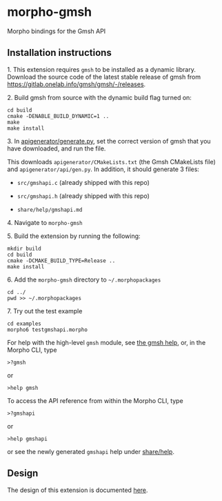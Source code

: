 # morpho-gmsh
Morpho bindings for the Gmsh API


## Installation instructions

1\. This extension requires `gmsh` to be installed as a dynamic library. Download the source code of the latest stable release of gmsh from https://gitlab.onelab.info/gmsh/gmsh/-/releases.

2\. Build gmsh from source with the dynamic build flag turned on:
    
    cd build
    cmake -DENABLE_BUILD_DYNAMIC=1 ..
    make
    make install

3\. In [apigenerator/generate.py](./apigenerator/generate.py), set the correct version of gmsh that you have downloaded, and run the file.

This downloads `apigenerator/CMakeLists.txt` (the Gmsh CMakeLists file) and `apigenerator/api/gen.py`. In addition, it should generate 3 files:

* `src/gmshapi.c` (already shipped with this repo)

* `src/gmshapi.h` (already shipped with this repo)

* `share/help/gmshapi.md`

4\. Navigate to `morpho-gmsh`

5\. Build the extension by running the following:

    mkdir build
    cd build
    cmake -DCMAKE_BUILD_TYPE=Release ..
    make install

6\. Add the `morpho-gmsh` directory to `~/.morphopackages`

    cd ../
    pwd >> ~/.morphopackages

7\. Try out the test example

    cd examples
    morpho6 testgmshapi.morpho

For help with the high-level `gmsh` module, see [the gmsh help](./share/help/gmsh.md), or, in the Morpho CLI, type

    >?gmsh

or 

    >help gmsh

To access the API reference from within the Morpho CLI, type

    >?gmshapi

or 

    >help gmshapi

or see the newly generated `gmshapi` help under [share/help](./share/help/).

## Design

The design of this extension is documented [here](https://joshichaitanya3.github.io/gmsh-design-docs/).
